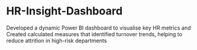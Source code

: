 # HR-Insight-Dashboard
Developed a dynamic Power BI dashboard to visualise key HR metrics and Created calculated measures that identified turnover trends, helping to reduce attrition in high-risk departments
